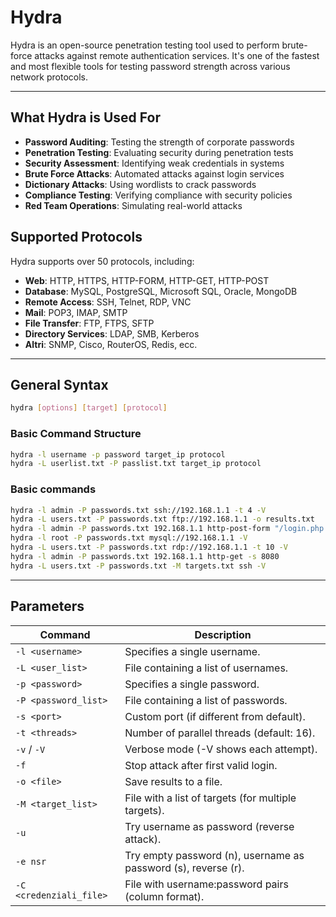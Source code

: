 # Hydra

Hydra is an open-source penetration testing tool used to perform brute-force attacks against remote authentication services. It's one of the fastest and most flexible tools for testing password strength across various network protocols.

---

## What Hydra is Used For

- **Password Auditing**: Testing the strength of corporate passwords  
- **Penetration Testing**: Evaluating security during penetration tests  
- **Security Assessment**: Identifying weak credentials in systems  
- **Brute Force Attacks**: Automated attacks against login services  
- **Dictionary Attacks**: Using wordlists to crack passwords  
- **Compliance Testing**: Verifying compliance with security policies  
- **Red Team Operations**: Simulating real-world attacks  


## Supported Protocols

Hydra supports over 50 protocols, including:

- **Web**: HTTP, HTTPS, HTTP-FORM, HTTP-GET, HTTP-POST
- **Database**: MySQL, PostgreSQL, Microsoft SQL, Oracle, MongoDB
- **Remote Access**: SSH, Telnet, RDP, VNC
- **Mail**: POP3, IMAP, SMTP
- **File Transfer**: FTP, FTPS, SFTP
- **Directory Services**: LDAP, SMB, Kerberos
- **Altri**: SNMP, Cisco, RouterOS, Redis, ecc.

---

## General Syntax

```bash
hydra [options] [target] [protocol]
```

### Basic Command Structure
```bash
hydra -l username -p password target_ip protocol
hydra -L userlist.txt -P passlist.txt target_ip protocol
```

### Basic commands

```bash
hydra -l admin -P passwords.txt ssh://192.168.1.1 -t 4 -V                  # SSH attack
hydra -L users.txt -P passwords.txt ftp://192.168.1.1 -o results.txt       # FTP attack with users list
hydra -l admin -P passwords.txt 192.168.1.1 http-post-form "/login.php:user=^USER^&pass=^PASS^:Invalid password" -V # HTTP POST attack
hydra -l root -P passwords.txt mysql://192.168.1.1 -V                      # MySQL attack
hydra -L users.txt -P passwords.txt rdp://192.168.1.1 -t 10 -V             # RDP attack
hydra -l admin -P passwords.txt 192.168.1.1 http-get -s 8080               # Custom port attack
hydra -L users.txt -P passwords.txt -M targets.txt ssh -V                  # Attack with multiple targets
```

---

## Parameters

| Command               | Description                                                                 |
|-----------------------|-----------------------------------------------------------------------------|
| `-l <username>`       | 	Specifies a single username.                                              |
| `-L <user_list>`      | File containing a list of usernames.                                        |
| `-p <password>`       | 	Specifies a single password.                                              |
| `-P <password_list>`  | 	File containing a list of passwords.                                      |
| `-s <port>`           | 	Custom port (if different from default).                                  |
| `-t <threads>`        | 	Number of parallel threads (default: 16).                                 |
| `-v` / `-V`           | 	Verbose mode (-V shows each attempt).                                     |
| `-f`                  | 	Stop attack after first valid login.                                      |
| `-o <file>`           |	Save results to a file.                                                   |
| `-M <target_list>`    | 	File with a list of targets (for multiple targets).                       |
| `-u`                  | Try username as password (reverse attack).                                  |
| `-e nsr`              |Try empty password (n), username as password (s), reverse (r).               |
| `-C <credenziali_file>` | File with username:password pairs (column format).                        |